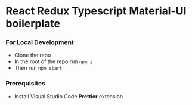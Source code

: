 # React Redux Typescript Material-UI boilerplate

### For Local Development

- Clone the repo
- In the root of the repo run `npm i`
- Then run `npm start`

### Prerequisites

- Install Visual Studio Code **Prettier** extension
